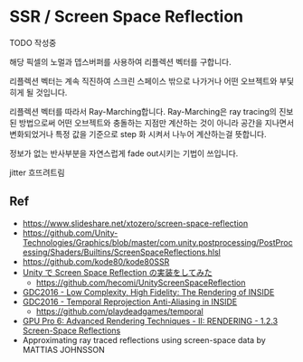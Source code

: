 # SSR / Screen Space Reflection

TODO 작성중

해당 픽셀의 노멀과 뎁스버퍼를 사용하여 리플렉션 벡터를 구합니다. 

리플렉션 벡터는 계속 직진하여 스크린 스페이스 밖으로 나가거나 어떤 오브젝트와 부딫히게 될 것입니다.

리플렉션 벡터를 따라서 Ray-Marching합니다.
Ray-Marching은 ray tracing의 진보된 방법으로써 어떤 오브젝트와 충돌하는 지점만 계산하는 것이 아니라
공간을 지나면서 변화되었거나 특정 값을 기준으로 step 화 시켜서 나누어 계산하는걸 뜻합니다.

정보가 없는 반사부분을 자연스럽게 fade out시키는 기법이 쓰입니다.

jitter 흐뜨려트림

## Ref

- <https://www.slideshare.net/xtozero/screen-space-reflection>
- <https://github.com/Unity-Technologies/Graphics/blob/master/com.unity.postprocessing/PostProcessing/Shaders/Builtins/ScreenSpaceReflections.hlsl>
- <https://github.com/kode80/kode80SSR>
- [Unity で Screen Space Reflection の実装をしてみた](https://tips.hecomi.com/entry/2016/04/04/022550)
  - <https://github.com/hecomi/UnityScreenSpaceReflection>
- [GDC2016 - Low Complexity, High Fidelity: The Rendering of INSIDE](https://youtu.be/RdN06E6Xn9E?t=2243)
- [GDC2016 - Temporal Reprojection Anti-Aliasing in INSIDE](https://www.youtube.com/watch?v=2XXS5UyNjjU)
  - <https://github.com/playdeadgames/temporal>
- [GPU Pro 6: Advanced Rendering Techniques - II: RENDERING - 1.2.3 Screen-Space Reflections](https://books.google.co.kr/books?id=30ZOCgAAQBAJ&pg=PA65&lpg=PA65#v=onepage&q&f=false)
- Approximating ray traced reflections using screen-space data by MATTIAS JOHNSSON
